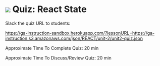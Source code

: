 # ![](https://ga-dash.s3.amazonaws.com/production/assets/logo-9f88ae6c9c3871690e33280fcf557f33.png) Quiz: React State #

Slack the quiz URL to students:

https://ga-instruction-sandbox.herokuapp.com/?lessonURL=https://ga-instruction.s3.amazonaws.com/json/REACT/unit-2/unit2-quiz.json

Approximate Time To Complete Quiz: 20 min

Approximate Time To Discuss/Review Quiz: 20 min
